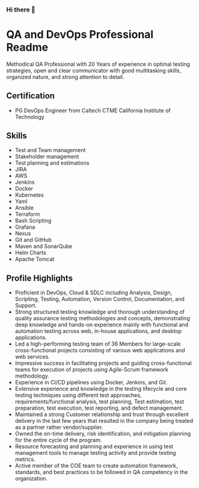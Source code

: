 ### Hi there 👋

# QA and DevOps Professional Readme

Methodical QA Professional with 20 Years of experience in optimal testing strategies, open and clear communicator with good multitasking skills, organized nature, and strong attention to detail.

## Certification
- PG DevOps Engineer from Caltech CTME California Institute of Technology
  
## Skills
- Test and Team management
- Stakeholder management
- Test planning and estimations
- JIRA
- AWS
- Jenkins
- Docker
- Kubernetes
- Yaml
- Ansible
- Terraform
- Bash Scripting
- Grafana
- Nexus
- Git and GitHub
- Maven and SonarQube
- Helm Charts
- Apache Tomcat

## Profile Highlights
- Proficient in DevOps, Cloud & SDLC including Analysis, Design, Scripting, Testing, Automation, Version Control, Documentation, and Support.
- Strong structured testing knowledge and thorough understanding of quality assurance testing methodologies and concepts, demonstrating deep knowledge and hands-on experience mainly with functional and automation testing across web, in-house applications, and desktop applications.
- Led a high-performing testing team of 36 Members for large-scale cross-functional projects consisting of various web applications and web services.
- Impressive success in facilitating projects and guiding cross-functional teams for execution of projects using Agile-Scrum framework methodology.
- Experience in CI/CD pipelines using Docker, Jenkins, and Git.
- Extensive experience and knowledge in the testing lifecycle and core testing techniques using different test approaches, requirements/functional analysis, test planning, Test estimation, test preparation, test execution, test reporting, and defect management.
- Maintained a strong Customer relationship and trust through excellent delivery in the last few years that resulted in the company being treated as a partner rather vendor/supplier.
- Owned the on-time delivery, risk identification, and mitigation planning for the entire cycle of the program.
- Resource forecasting and planning and experience in using test management tools to manage testing activity and provide testing metrics.
- Active member of the COE team to create automation framework, standards, and best practices to be followed in QA competency in the organization.
